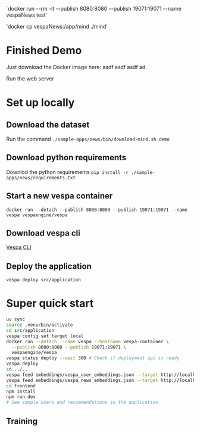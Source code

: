 



´docker run --rm -it --publish 8080:8080 --publish 19071:19071 --name vespaNews test´

'docker cp vespaNews:/app/mind ./mind'


# Finished Demo

Just download the Docker image here: asdf asdf asdf ad

Run the web server

# Set up locally

## Download the dataset

Run the command `./sample-apps/news/bin/download-mind.sh demo`

## Download python requirements

Downlod the python requirements
`pip install -r ./sample-apps/news/requirements.txt`

## Start a new vespa container

`docker run --detach --publish 8080:8080 --publish 19071:19071 --name vespa vespaengine/vespa`

## Download vespa cli

[Vespa CLI](https://docs.vespa.ai/en/vespa-cli.html)


## Deploy the application

`vespa deploy src/application`

# Super quick start

```bash
uv sync
source .venv/bin/activate
cd src/application
vespa config set target local
docker run --detach --name vespa --hostname vespa-container \
  --publish 8080:8080 --publish 19071:19071 \
  vespaengine/vespa
vespa status deploy --wait 300 # Check if deployment api is ready
vespa deploy
cd ../..
vespa feed embeddings/vespa_user_embeddings.json --target http://localhost:8080
vespa feed embeddings/vespa_news_embeddings.json --target http://localhost:8080
cd frontend
npm install
npm run dev
# See sample users and recommendations in the application
```

## Training
